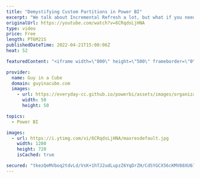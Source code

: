 ```yaml
---
title: "Demystifying Custom Partitions in Power BI"
excerpt: "We talk about Incremental Refresh a lot, but what if you need custom partitions in Power BI? How do you even create those? They look scary! Patrick takes the mystery away and walks you through how you can create them.  Partitions in tabular models https://docs.microsoft.com/analysis-services/tabular-models/partitions-ssas-tabular"
originalUrl: https://youtube.com/watch?v=6CRqdsLjHNA
type: video
price: Free
length: PT6M21S
publishedDateTime: 2022-04-21T15:00:06Z
heat: 52

featuredContent: "<iframe width=\"800\" height=\"500\" frameborder=\"0\" src=\"https://www.youtube.com/embed/6CRqdsLjHNA\" allow=\"accelerometer; autoplay; encrypted-media; gyroscope; picture-in-picture\" allowfullscreen></iframe>"

provider:
  name: Guy in a Cube
  domain: guyinacube.com
  images:
    - url: https://everyday-cc.github.io/powerbi/assets/images/organizations/guyinacube.com-50x50.jpg
      width: 50
      height: 50

topics:
  - Power BI

images:
  - url: https://i.ytimg.com/vi/6CRqdsLjHNA/maxresdefault.jpg
    width: 1280
    height: 720
    isCached: true

secured: "tkezQeMVboq2tdvLd/VsK+1hTJ2udLupzZ6YqDrZH/CdSYGCX56cKMV88XU67OVH3h9j7zUK16/1WDBmR5XLf/QbUD6ZS9KlAW9xFnYC03t4r210yBHHOl+6yK2Hm0BsE87X2hOTROSHfhBnX/MhL9QiYYyRYm+54+BFMoV4TWBGxJpAvCqZGA8Ub5CJuGgHKw9JO1L5+YFhK1CbcwfDHKoVXNKzgXPFguk2sLev10KmS7G3uU3SrwgRkPANrXA7zV/1l1QA8GJ+KzEbw9g3aXHlrUS7rMlOMqPHsDPNGG8RLPrK2jUM5EYPhPlo29MoCLIEk+IIQH+DxyuJgIrcsLtzXu/algYU1dt4X2tisRpY1gXOZrVU4ABjjPsm2jwcJ6cl1cxtgkr3ImGSvogBBEZSp33PA4ZxfJ1xWf3J/6o=;/Fb86+vqtIOYxruWXHsKeQ=="
---
```


